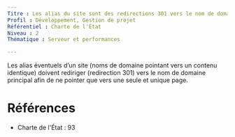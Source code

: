```yaml
---
Titre : Les alias du site sont des redirections 301 vers le nom de domaine principal.
Profil : Développement, Gestion de projet
Référentiel : Charte de l'État
Niveau : 2
Thématique : Serveur et performances

---
```

Les alias éventuels d’un site (noms de domaine pointant vers un contenu identique) doivent rediriger (redirection 301) vers le nom de domaine principal afin de ne pointer que vers une seule et unique page.

# Références

*   Charte de l'État : 93